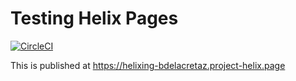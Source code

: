# Testing Helix Pages

[![CircleCI](https://circleci.com/gh/bdelacretaz/helixing.svg?style=svg)](https://circleci.com/gh/bdelacretaz/helixing)

This is published at https://helixing-bdelacretaz.project-helix.page
